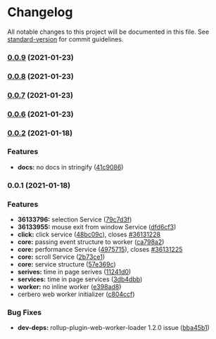 # Changelog

All notable changes to this project will be documented in this file. See [standard-version](https://github.com/conventional-changelog/standard-version) for commit guidelines.

### [0.0.9](https://github.com/thecreazy/cerbero/compare/v0.0.8...v0.0.9) (2021-01-23)

### [0.0.8](https://github.com/thecreazy/cerbero/compare/v0.0.7...v0.0.8) (2021-01-23)

### [0.0.7](https://github.com/thecreazy/cerbero/compare/v0.0.6...v0.0.7) (2021-01-23)

### [0.0.6](https://github.com/thecreazy/cerbero/compare/v0.0.2...v0.0.6) (2021-01-23)

### [0.0.2](https://github.com/thecreazy/cerbero/compare/v0.0.1...v0.0.2) (2021-01-18)


### Features

* **docs:** no docs in stringify ([41c9086](https://github.com/thecreazy/cerbero/commit/41c9086fd77df8284b7106b9c3b254e1e450704d))

### 0.0.1 (2021-01-18)


### Features

* **36133796:** selection Service ([79c7d3f](https://github.com/thecreazy/cerbero/commit/79c7d3f83a5661a9046697d52369d6fa458366f8))
* **36133955:** mouse exit from window Service ([dfd6cf3](https://github.com/thecreazy/cerbero/commit/dfd6cf3bc650c629a7f4ac38a433e5e9ab252432))
* **click:** click service ([48bc09c](https://github.com/thecreazy/cerbero/commit/48bc09cf1e4045d4d42c05dadc2242f6c28071f4)), closes [#36131228](https://github.com/thecreazy/cerbero/issues/36131228)
* **core:** passing event structure to worker ([ca798a2](https://github.com/thecreazy/cerbero/commit/ca798a274265086efeff08be00b6cc64163fe029))
* **core:** performance Service ([4975715](https://github.com/thecreazy/cerbero/commit/49757153b9a981521e122290991b0444ebb7356a)), closes [#36131225](https://github.com/thecreazy/cerbero/issues/36131225)
* **core:** scroll Service ([2b73ce1](https://github.com/thecreazy/cerbero/commit/2b73ce13285ccf58a3e9e76d214ecbdaf8c1adfb))
* **core:** service structure ([57e369c](https://github.com/thecreazy/cerbero/commit/57e369c9d567658cc4d4a1011fe18f42e48b4433))
* **serives:** time in page serives ([11241d0](https://github.com/thecreazy/cerbero/commit/11241d006fb9d0416d1fc0f29585028fd27fc370))
* **services:** time in page services ([3db4dbb](https://github.com/thecreazy/cerbero/commit/3db4dbbcfa7055293b656c26133dc7430b8bc6ea))
* **worker:** no inline worker ([e398ad8](https://github.com/thecreazy/cerbero/commit/e398ad89193b32fc7b7a093616e8cc24e9ce5169))
* cerbero web worker initializer ([c804ccf](https://github.com/thecreazy/cerbero/commit/c804ccf066505869f3d1a7fb7dc16fc95711050a))


### Bug Fixes

* **dev-deps:** rollup-plugin-web-worker-loader 1.2.0 issue ([bba45b1](https://github.com/thecreazy/cerbero/commit/bba45b11e542132db0ed11daa5674abb97340223))

